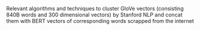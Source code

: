 Relevant algorithms and techniques to cluster GloVe vectors (consisting 840B words and 300 dimensional vectors) by Stanford NLP and concat them with BERT vectors of corresponding words scrapped from the internet 
